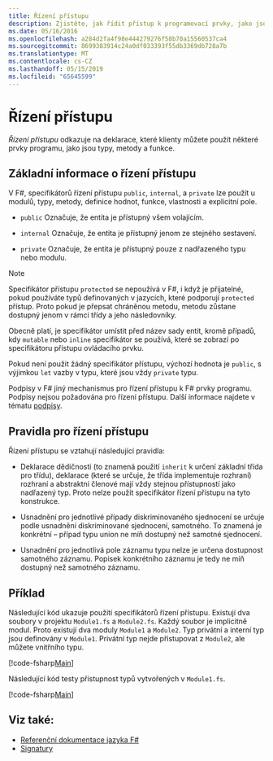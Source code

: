 ```yaml
---
title: Řízení přístupu
description: Zjistěte, jak řídit přístup k programovací prvky, jako jsou typy, metody a funkce, F# programovací jazyk.
ms.date: 05/16/2016
ms.openlocfilehash: a284d2fa4f98e444279276f58b70a15560537ca4
ms.sourcegitcommit: 8699383914c24a0df033393f55db3369db728a7b
ms.translationtype: MT
ms.contentlocale: cs-CZ
ms.lasthandoff: 05/15/2019
ms.locfileid: "65645599"
---
```

# <a name="access-control"></a>Řízení přístupu

*Řízení přístupu* odkazuje na deklarace, které klienty můžete použít některé prvky programu, jako jsou typy, metody a funkce.

## <a name="basics-of-access-control"></a>Základní informace o řízení přístupu

V F#, specifikátorů řízení přístupu `public`, `internal`, a `private` lze použít u modulů, typy, metody, definice hodnot, funkce, vlastnosti a explicitní pole.

- `public` Označuje, že entita je přístupný všem volajícím.

- `internal` Označuje, že entita je přístupný jenom ze stejného sestavení.

- `private` Označuje, že entita je přístupný pouze z nadřazeného typu nebo modulu.

> [!NOTE]
> Specifikátor přístupu `protected` se nepoužívá v F#, i když je přijatelné, pokud používáte typů definovaných v jazycích, které podporují `protected` přístup. Proto pokud je přepsat chráněnou metodu, metodu zůstane dostupný jenom v rámci třídy a jeho následovníky.

Obecně platí, je specifikátor umístit před název sady entit, kromě případů, kdy `mutable` nebo `inline` specifikátor se používá, které se zobrazí po specifikátoru přístupu ovládacího prvku.

Pokud není použit žádný specifikátor přístupu, výchozí hodnota je `public`, s výjimkou `let` vazby v typu, které jsou vždy `private` typu.

Podpisy v F# jiný mechanismus pro řízení přístupu k F# prvky programu. Podpisy nejsou požadována pro řízení přístupu. Další informace najdete v tématu [podpisy](signatures.md).

## <a name="rules-for-access-control"></a>Pravidla pro řízení přístupu

Řízení přístupu se vztahují následující pravidla:

- Deklarace dědičnosti (to znamená použití `inherit` k určení základní třída pro třídu), deklarace (které se určuje, že třída implementuje rozhraní) rozhraní a abstraktní členové mají vždy stejnou přístupností jako nadřazený typ. Proto nelze použít specifikátor řízení přístupu na tyto konstrukce.

- Usnadnění pro jednotlivé případy diskriminovaného sjednocení se určuje podle usnadnění diskriminované sjednocení, samotného. To znamená je konkrétní – případ typu union ne míň dostupný než samotné sjednocení.

- Usnadnění pro jednotlivá pole záznamu typu nelze je určena dostupnost samotného záznamu. Popisek konkrétního záznamu je tedy ne míň dostupný než samotného záznamu.

## <a name="example"></a>Příklad

Následující kód ukazuje použití specifikátorů řízení přístupu. Existují dva soubory v projektu `Module1.fs` a `Module2.fs`. Každý soubor je implicitně modul. Proto existují dva moduly `Module1` a `Module2`. Typ privátní a interní typ jsou definovány v `Module1`. Privátní typ nejde přistupovat z `Module2`, ale můžete vnitřního typu.

[!code-fsharp[Main](../../../samples/snippets/fsharp/access-control/snippet1.fs)]

Následující kód testy přístupnost typů vytvořených v `Module1.fs`.

[!code-fsharp[Main](../../../samples/snippets/fsharp/access-control/snippet2.fs)]

## <a name="see-also"></a>Viz také:

- [Referenční dokumentace jazyka F#](index.md)
- [Signatury](signatures.md)
